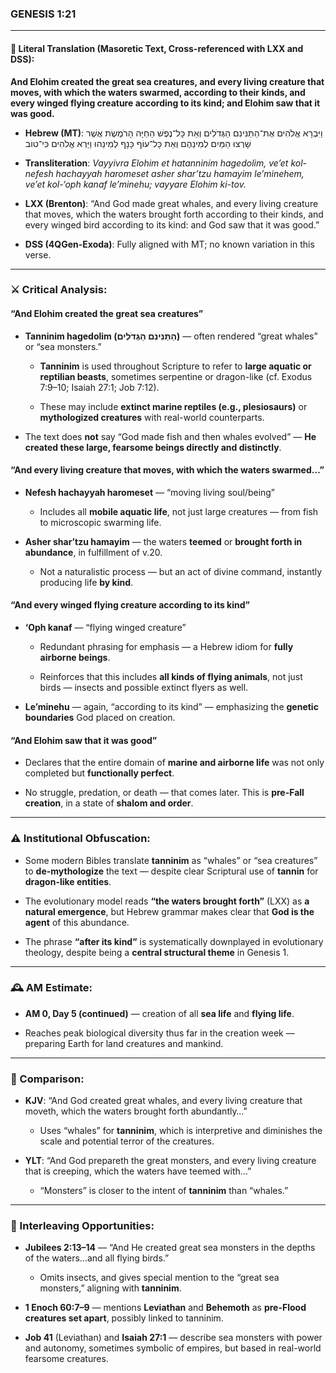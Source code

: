 ### **GENESIS 1:21**

---

#### 📜 Literal Translation (Masoretic Text, Cross-referenced with LXX and DSS):

**And Elohim created the great sea creatures, and every living creature that moves, with which the waters swarmed, according to their kinds, and every winged flying creature according to its kind; and Elohim saw that it was good.**

- **Hebrew (MT)**: וַיִּבְרָא אֱלֹהִים אֶת־הַתַּנִּינִם הַגְּדֹלִים וְאֵת כָּל־נֶפֶשׁ הַחַיָּה הָרֹמֶשֶׂת אֲשֶׁר שָׁרְצוּ הַמַּיִם לְמִינֵהֶם וְאֵת כָּל־עוֹף כָּנָף לְמִינֵהוּ וַיַּרְא אֱלֹהִים כִּי־טוֹב
    
- **Transliteration**: _Vayyivra Elohim et hatanninim hagedolim, ve’et kol-nefesh hachayyah haromeset asher shar’tzu hamayim le’minehem, ve’et kol-‘oph kanaf le’minehu; vayyare Elohim ki-tov._
    
- **LXX (Brenton)**: “And God made great whales, and every living creature that moves, which the waters brought forth according to their kinds, and every winged bird according to its kind: and God saw that it was good.”
    
- **DSS (4QGen-Exoda)**: Fully aligned with MT; no known variation in this verse.
    

---

### ⚔️ Critical Analysis:

#### **“And Elohim created the great sea creatures”**

- **Tanninim hagedolim (הַתַּנִּינִם הַגְּדֹלִים)** — often rendered “great whales” or “sea monsters.”
    
    - **Tanninim** is used throughout Scripture to refer to **large aquatic or reptilian beasts**, sometimes serpentine or dragon-like (cf. Exodus 7:9–10; Isaiah 27:1; Job 7:12).
        
    - These may include **extinct marine reptiles (e.g., plesiosaurs)** or **mythologized creatures** with real-world counterparts.
        
- The text does **not** say “God made fish and then whales evolved” — **He created these large, fearsome beings directly and distinctly**.
    

#### **“And every living creature that moves, with which the waters swarmed…”**

- **Nefesh hachayyah haromeset** — “moving living soul/being”
    
    - Includes all **mobile aquatic life**, not just large creatures — from fish to microscopic swarming life.
        
- **Asher shar’tzu hamayim** — the waters **teemed** or **brought forth in abundance**, in fulfillment of v.20.
    
    - Not a naturalistic process — but an act of divine command, instantly producing life **by kind**.
        

#### **“And every winged flying creature according to its kind”**

- **‘Oph kanaf** — “flying winged creature”
    
    - Redundant phrasing for emphasis — a Hebrew idiom for **fully airborne beings**.
        
    - Reinforces that this includes **all kinds of flying animals**, not just birds — insects and possible extinct flyers as well.
        
- **Le’minehu** — again, “according to its kind” — emphasizing the **genetic boundaries** God placed on creation.
    

#### **“And Elohim saw that it was good”**

- Declares that the entire domain of **marine and airborne life** was not only completed but **functionally perfect**.
    
- No struggle, predation, or death — that comes later. This is **pre-Fall creation**, in a state of **shalom and order**.
    

---

### ⚠️ Institutional Obfuscation:

- Some modern Bibles translate **tanninim** as “whales” or “sea creatures” to **de-mythologize** the text — despite clear Scriptural use of **tannin** for **dragon-like entities**.
    
- The evolutionary model reads **“the waters brought forth”** (LXX) as **a natural emergence**, but Hebrew grammar makes clear that **God is the agent** of this abundance.
    
- The phrase **“after its kind”** is systematically downplayed in evolutionary theology, despite being a **central structural theme** in Genesis 1.
    

---

### 🕰️ AM Estimate:

- **AM 0, Day 5 (continued)** — creation of all **sea life** and **flying life**.
    
- Reaches peak biological diversity thus far in the creation week — preparing Earth for land creatures and mankind.
    

---

### 📖 Comparison:

- **KJV**: “And God created great whales, and every living creature that moveth, which the waters brought forth abundantly…”
    
    - Uses “whales” for **tanninim**, which is interpretive and diminishes the scale and potential terror of the creatures.
        
- **YLT**: “And God prepareth the great monsters, and every living creature that is creeping, which the waters have teemed with…”
    
    - “Monsters” is closer to the intent of **tanninim** than “whales.”
        

---

### 🔗 Interleaving Opportunities:

- **Jubilees 2:13–14** — “And He created great sea monsters in the depths of the waters…and all flying birds.”
    
    - Omits insects, and gives special mention to the “great sea monsters,” aligning with **tanninim**.
        
- **1 Enoch 60:7–9** — mentions **Leviathan** and **Behemoth** as **pre-Flood creatures set apart**, possibly linked to tanninim.
    
- **Job 41** (Leviathan) and **Isaiah 27:1** — describe sea monsters with power and autonomy, sometimes symbolic of empires, but based in real-world fearsome creatures.